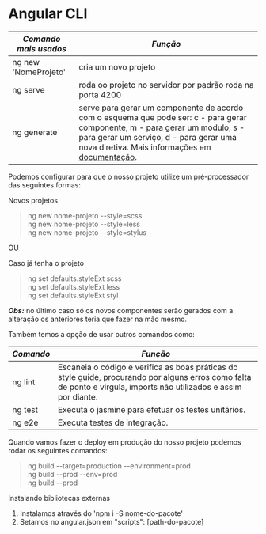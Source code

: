 
# Angular CLI

*Comando mais usados*  | *Função*
--------------------   | ------
ng new 'NomeProjeto'   | cria um novo projeto
ng serve               | roda oo projeto no servidor por padrão roda na porta 4200
ng generate            | serve para gerar um componente de acordo com o esquema que pode ser: c - para gerar componente, m - para gerar um modulo, s - para gerar um serviço, d - para gerar uma nova diretiva. Mais informações em [documentação](https://angular.io/cli/generate).


Podemos configurar para que o nosso projeto utilize um pré-processador das seguintes formas:<br>

Novos projetos
> ng new nome-projeto --style=scss<br>
> ng new nome-projeto --style=less<br>
> ng new nome-projeto --style=stylus

OU 

Caso já tenha o projeto
> ng set defaults.styleExt scss<br>
> ng set defaults.styleExt less<br>
> ng set defaults.styleExt styl<br>


__*Obs:*__ no último caso só os novos componentes serão gerados com a alteração os anteriores teria que fazer na mão mesmo.

Também temos a opção de usar outros comandos como:

*Comando*  | *Função*
---------- | ----------
ng lint    | Escaneia o código e verifica as boas práticas do style guide, procurando por alguns erros como falta de ponto e vírgula, imports não utilizados e assim por diante.
ng test    | Executa o jasmine para efetuar os testes unitários.
ng e2e     | Executa testes de integração.


Quando vamos fazer o deploy em produção do nosso projeto podemos rodar os seguintes comandos:<br>
>ng build --target=production --environment=prod<br>
>ng build --prod --env=prod<br>
>ng build --prod<br>

Instalando bibliotecas externas

1. Instalamos através do 'npm i -S nome-do-pacote'<br>
2. Setamos no angular.json em "scripts": [path-do-pacote]<br>